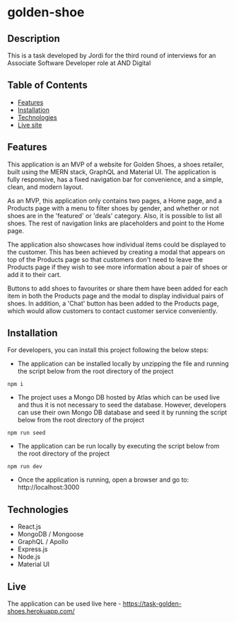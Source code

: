 # golden-shoe

## Description

This is a task developed by Jordi for the third round of interviews for an Associate Software Developer role at AND Digital

## Table of Contents

- [Features](#features)
- [Installation](#installation)
- [Technologies](#technologies)
- [Live site](#live)

## Features

This application is an MVP of a website for Golden Shoes, a shoes retailer, built using the MERN stack, GraphQL and Material UI. The application is fully responsive, has a fixed navigation bar for convenience, and a simple, clean, and modern layout.

As an MVP, this application only contains two pages, a Home page, and a Products page with a menu to filter shoes by gender, and whether or not shoes are in the 'featured' or 'deals' category. Also, it is possible to list all shoes. The rest of navigation links are placeholders and point to the Home page.

The application also showcases how individual items could be displayed to the customer. This has been achieved by creating a modal that appears on top of the Products page so that customers don't need to leave the Products page if they wish to see more information about a pair of shoes or add it to their cart.

Buttons to add shoes to favourites or share them have been added for each item in both the Products page and the modal to display individual pairs of shoes. In addition, a 'Chat' button has been added to the Products page, which would allow customers to contact customer service conveniently.

## Installation

For developers, you can install this project following the below steps:

- The application can be installed locally by unzipping the file and running the script below from the root directory of the project

```
npm i
```

- The project uses a Mongo DB hosted by Atlas which can be used live and thus it is not necessary to seed the database. However, developers can use their own Mongo DB database and seed it by running the script below from the root directory of the project

```
npm run seed
```

- The application can be run locally by executing the script below from the root directory of the project

```
npm run dev
```

- Once the application is running, open a browser and go to: http://localhost:3000

## Technologies

- React.js
- MongoDB / Mongoose
- GraphQL / Apollo
- Express.js
- Node.js
- Material UI

## Live

The application can be used live here - https://task-golden-shoes.herokuapp.com/

